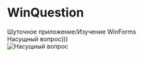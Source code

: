 # WinQuestion
Шуточное приложение/Изучение WinForms\
Насущный вопрос)))\
![Насущный вопрос](https://user-images.githubusercontent.com/108361246/178321557-bd0354d0-b91e-4b64-aa0d-d7aaf1e3c3ff.gif)
